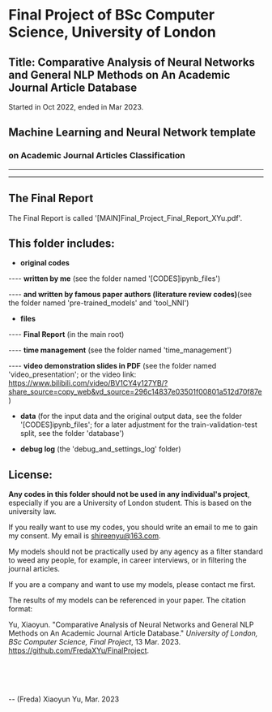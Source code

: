 # Final Project of BSc Computer Science, University of London

## Title: Comparative Analysis of Neural Networks and General NLP Methods on An Academic Journal Article Database

Started in Oct 2022, ended in Mar 2023. 

## Machine Learning and Neural Network template

### on Academic Journal Articles Classification

-------------------------
-------------------------

## The Final Report

The Final Report is called '[MAIN]Final_Project_Final_Report_XYu.pdf'. 

## This folder includes: 

- <b>original codes</b>

---- <b>written by me</b> (see the folder named '[CODES]ipynb_files')

---- <b>and written by famous paper authors (literature review codes)</b>(see the folder named 'pre-trained_models' and 'tool_NNI')

- <b>files</b>

---- <b>Final Report</b> (in the main root)

---- <b>time management</b> (see the folder named 'time_management')

---- <b>video demonstration slides in PDF</b> (see the folder named 'video_presentation'; or the video link: https://www.bilibili.com/video/BV1CY4y127YB/?share_source=copy_web&vd_source=296c14837e03501f00801a512d70f87e)

- <b>data</b> (for the input data and the original output data, see the folder '[CODES]ipynb_files'; for a later adjustment for the train-validation-test split, see the folder 'database')

- <b>debug log</b> (the 'debug_and_settings_log' folder)




## License: 

<b>Any codes in this folder should not be used in any individual's project</b>, especially if you are a University of London student. This is based on the university law.    

If you really want to use my codes, you should write an email to me to gain my consent. My email is shireenyu@163.com.

My models should not be practically used by any agency as a filter standard to weed any people, for example, in career interviews, or in filtering the journal articles. 

If you are a company and want to use my models, please contact me first. 

The results of my models can be referenced in your paper. The citation format: 

Yu, Xiaoyun. "Comparative Analysis of Neural Networks and General NLP Methods on An Academic Journal Article Database." *University of London, BSc Computer Science, Final Project*, 13 Mar. 2023. https://github.com/FredaXYu/FinalProject. 

<br><br><br>

-- (Freda) Xiaoyun Yu, Mar. 2023






